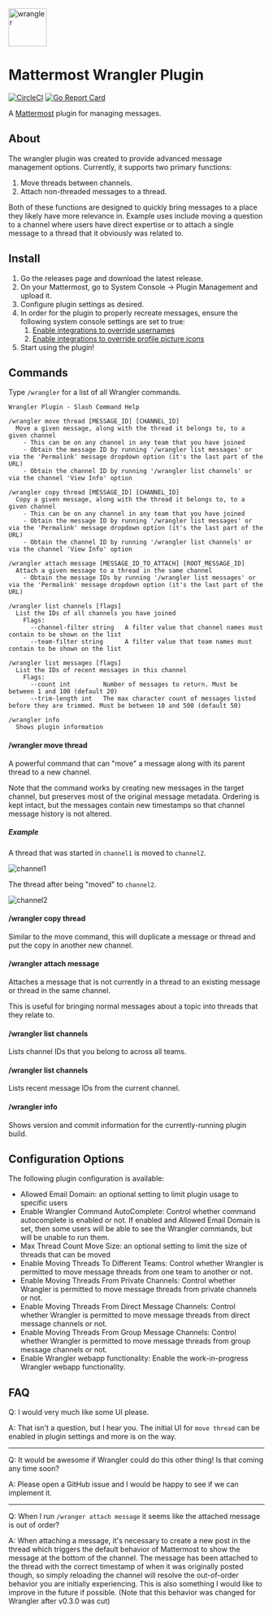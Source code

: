 <img src="https://github.com/gabrieljackson/mattermost-plugin-wrangler/blob/master/assets/profile.png?raw=true" width="75" height="75" alt="wrangler">

# Mattermost Wrangler Plugin

[![CircleCI](https://circleci.com/gh/gabrieljackson/mattermost-plugin-wrangler.svg?style=shield)](https://circleci.com/gh/gabrieljackson/mattermost-plugin-wrangler) [![Go Report Card](https://goreportcard.com/badge/github.com/gabrieljackson/mattermost-plugin-wrangler)](https://goreportcard.com/report/github.com/gabrieljackson/mattermost-plugin-wrangler)

A [Mattermost](https://mattermost.com) plugin for managing messages.

## About

The wrangler plugin was created to provide advanced message management options. Currently, it supports two primary functions:

 1. Move threads between channels.
 2. Attach non-threaded messages to a thread.

Both of these functions are designed to quickly bring messages to a place they likely have more relevance in. Example uses include moving a question to a channel where users have direct expertise or to attach a single message to a thread that it obviously was related to.

## Install

1. Go the releases page and download the latest release.
2. On your Mattermost, go to System Console -> Plugin Management and upload it.
3. Configure plugin settings as desired.
4. In order for the plugin to properly recreate messages, ensure the following system console settings are set to true:
    1. [Enable integrations to override usernames](https://docs.mattermost.com/administration/config-settings.html#enable-integrations-to-override-usernames)
    2. [Enable integrations to override profile picture icons](https://docs.mattermost.com/administration/config-settings.html#enable-integrations-to-override-profile-picture-icons)
5. Start using the plugin!

## Commands

Type `/wrangler` for a list of all Wrangler commands.

```
Wrangler Plugin - Slash Command Help

/wrangler move thread [MESSAGE_ID] [CHANNEL_ID]
  Move a given message, along with the thread it belongs to, to a given channel
    - This can be on any channel in any team that you have joined
    - Obtain the message ID by running '/wrangler list messages' or via the 'Permalink' message dropdown option (it's the last part of the URL)
    - Obtain the channel ID by running '/wrangler list channels' or via the channel 'View Info' option

/wrangler copy thread [MESSAGE_ID] [CHANNEL_ID]
  Copy a given message, along with the thread it belongs to, to a given channel
    - This can be on any channel in any team that you have joined
    - Obtain the message ID by running '/wrangler list messages' or via the 'Permalink' message dropdown option (it's the last part of the URL)
    - Obtain the channel ID by running '/wrangler list channels' or via the channel 'View Info' option

/wrangler attach message [MESSAGE_ID_TO_ATTACH] [ROOT_MESSAGE_ID]
  Attach a given message to a thread in the same channel
    - Obtain the message IDs by running '/wrangler list messages' or via the 'Permalink' message dropdown option (it's the last part of the URL)

/wrangler list channels [flags]
  List the IDs of all channels you have joined
    Flags:
      --channel-filter string   A filter value that channel names must contain to be shown on the list
      --team-filter string      A filter value that team names must contain to be shown on the list

/wrangler list messages [flags]
  List the IDs of recent messages in this channel
    Flags:
      --count int         Number of messages to return. Must be between 1 and 100 (default 20)
      --trim-length int   The max character count of messages listed before they are trimmed. Must be between 10 and 500 (default 50)

/wrangler info
  Shows plugin information
```

#### /wrangler move thread

A powerful command that can "move" a message along with its parent thread to a new channel.

Note that the command works by creating new messages in the target channel, but preserves most of the original message metadata. Ordering is kept intact, but the messages contain new timestamps so that channel message history is not altered.

##### Example

A thread that was started in `channel1` is moved to `channel2`.

![channel1](https://user-images.githubusercontent.com/3694686/73672948-d1066380-467b-11ea-9772-097f9fdfcdf0.png)

The thread after being "moved" to `channel2`.

![channel2](https://user-images.githubusercontent.com/3694686/73672959-d499ea80-467b-11ea-97dc-4a2e33c8829e.png)

#### /wrangler copy thread

Similar to the move command, this will duplicate a message or thread and put the copy in another new channel.

#### /wrangler attach message

Attaches a message that is not currently in a thread to an existing message or thread in the same channel.

This is useful for bringing normal messages about a topic into threads that they relate to.

#### /wrangler list channels

Lists channel IDs that you belong to across all teams.

#### /wrangler list channels

Lists recent message IDs from the current channel.

#### /wrangler info

Shows version and commit information for the currently-running plugin build.

## Configuration Options

The following plugin configuration is available:

 - Allowed Email Domain: an optional setting to limit plugin usage to specific users
 - Enable Wrangler Command AutoComplete: Control whether command autocomplete is enabled or not. If enabled and Allowed Email Domain is set, then some users will be able to see the Wrangler commands, but will be unable to run them.
 - Max Thread Count Move Size: an optional setting to limit the size of threads that can be moved
 - Enable Moving Threads To Different Teams: Control whether Wrangler is permitted to move message threads from one team to another or not.
 - Enable Moving Threads From Private Channels: Control whether Wrangler is permitted to move message threads from private channels or not.
 - Enable Moving Threads From Direct Message Channels: Control whether Wrangler is permitted to move message threads from direct message channels or not.
 - Enable Moving Threads From Group Message Channels: Control whether Wrangler is permitted to move message threads from group message channels or not.
 - Enable Wrangler webapp functionality: Enable the work-in-progress Wrangler webapp functionality.

## FAQ

Q: I would very much like some UI please.

A: That isn't a question, but I hear you. The initial UI for `move thread` can be enabled in plugin settings and more is on the way.

---

Q: It would be awesome if Wrangler could do this other thing! Is that coming any time soon?

A: Please open a GitHub issue and I would be happy to see if we can implement it.

---

Q: When I run `/wranger attach message` it seems like the attached message is out of order?

A: When attaching a message, it's necessary to create a new post in the thread which triggers the default behavior of Mattermost to show the message at the bottom of the channel. The message has been attached to the thread with the correct timestamp of when it was originally posted though, so simply reloading the channel will resolve the out-of-order behavior you are initially experiencing. This is also something I would like to improve in the future if possible. (Note that this behavior was changed for Wrangler after v0.3.0 was cut)
